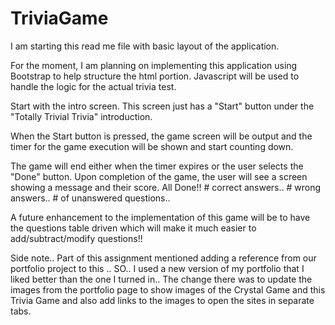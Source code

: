 # TriviaGame

I am starting this read me file with basic layout of the application.

For the moment, I am planning on implementing this application using Bootstrap to help
structure the html portion.  Javascript will be used to handle the logic for the actual
trivia test.

Start with the intro screen.  This screen just has a "Start" button under the
"Totally Trivial Trivia" introduction.

When the Start button is pressed, the game screen will be output and the timer for the
game execution will be shown and start counting down.  

The game will end either when the timer expires or the user selects the "Done" button.
Upon completion of the game, the user will see a screen showing a message and their
score.  All Done!!  # correct answers..  # wrong answers..  # of unanswered questions..

A future enhancement to the implementation of this game will be to have the questions
table driven which will make it much easier to add/subtract/modify questions!!

Side note..  Part of this assignment mentioned adding a reference from our portfolio
project to this ..  SO..  I used a new version of my portfolio that I liked better
than the one I turned in.. The change there was to update the images from the portfolio
page to show images of the Crystal Game and this Trivia Game and also add links to the
images to open the sites in separate tabs.

